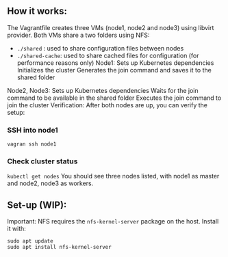 ## How it works:
The Vagrantfile creates three VMs (node1, node2 and node3) using libvirt provider.
Both VMs share a two folders using NFS:
* `./shared` : used to share configuration files between nodes
* `./shared-cache`: used to share cached files for configuration (for performance reasons only)
Node1:
Sets up Kubernetes dependencies
Initializes the cluster
Generates the join command and saves it to the shared folder

Node2, Node3:
Sets up Kubernetes dependencies
Waits for the join command to be available in the shared folder
Executes the join command to join the cluster
Verification:
After both nodes are up, you can verify the setup:


### SSH into node1

`vagran ssh node1`

### Check cluster status
`kubectl get nodes`
You should see three nodes listed, with node1 as master and node2, node3 as workers.

## Set-up (WIP):

Important: NFS requires the `nfs-kernel-server` package on the host. Install it with:

```
sudo apt update
sudo apt install nfs-kernel-server
```